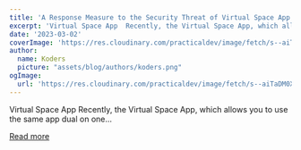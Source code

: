 ```yaml
---
title: 'A Response Measure to the Security Threat of Virtual Space App'
excerpt: 'Virtual Space App  Recently, the Virtual Space App, which allows you to use the same app dual on one...'
date: '2023-03-02'
coverImage: 'https://res.cloudinary.com/practicaldev/image/fetch/s--aiTaDM0X--/c_imagga_scale,f_auto,fl_progressive,h_420,q_auto,w_1000/https://dev-to-uploads.s3.amazonaws.com/uploads/articles/8bg85ir1x08gvefvg9lf.png'
author:
  name: Koders
  picture: "assets/blog/authors/koders.png"
ogImage:
  url: 'https://res.cloudinary.com/practicaldev/image/fetch/s--aiTaDM0X--/c_imagga_scale,f_auto,fl_progressive,h_420,q_auto,w_1000/https://dev-to-uploads.s3.amazonaws.com/uploads/articles/8bg85ir1x08gvefvg9lf.png'
---
```


Virtual Space App  Recently, the Virtual Space App, which allows you to use the same app dual on one...

[Read more](https://dev.to/teamliapp/a-response-measure-to-the-security-threat-of-virtual-space-app-5c35)
